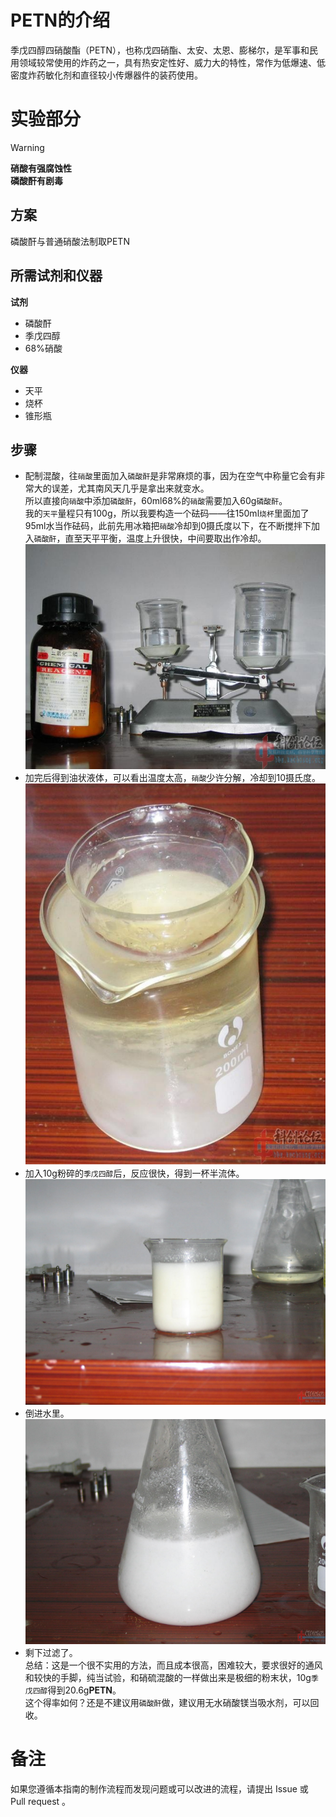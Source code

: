 # PETN的介绍

季戊四醇四硝酸酯（PETN），也称戊四硝酯、太安、太恩、膨梯尔，是军事和民用领域较常使用的炸药之一，具有热安定性好、威力大的特性，常作为低爆速、低密度炸药敏化剂和直径较小传爆器件的装药使用。

# 实验部分

> [!Warning]  
> **硝酸有强腐蚀性**  
> **磷酸酐有剧毒**

## 方案

磷酸酐与普通硝酸法制取PETN

## 所需试剂和仪器

**试剂** 

* 磷酸酐
* 季戊四醇
* 68%硝酸

**仪器**

* 天平
* 烧杯
* 锥形瓶

## 步骤

* 配制混酸，往`硝酸`里面加入`磷酸酐`是非常麻烦的事，因为在空气中称量它会有非常大的误差，尤其南风天几乎是拿出来就变水。  
所以直接向`硝酸`中添加`磷酸酐`，60ml68%的`硝酸`需要加入60g`磷酸酐`。  
我的`天平`量程只有100g，所以我要构造一个砝码——往150ml`烧杯`里面加了95ml水当作砝码，此前先用冰箱把`硝酸`冷却到0摄氏度以下，在不断搅拌下加入`磷酸酐`，直至天平平衡，温度上升很快，中间要取出作冷却。
![1](1.png)  
* 加完后得到油状液体，可以看出温度太高，`硝酸`少许分解，冷却到10摄氏度。    
![2](2.png)  
* 加入10g粉碎的`季戊四醇`后，反应很快，得到一杯半流体。  
![3](3.png)  
* 倒进水里。  
![4](4.png)  
* 剩下过滤了。  
总结：这是一个很不实用的方法，而且成本很高，困难较大，要求很好的通风和较快的手脚，纯当试验，和硝硫混酸的一样做出来是极细的粉末状，10g`季戊四醇`得到20.6g**PETN**。  
这个得率如何？还是不建议用`磷酸酐`做，建议用无水硝酸镁当吸水剂，可以回收。 

# 备注

如果您遵循本指南的制作流程而发现问题或可以改进的流程，请提出 Issue 或 Pull request 。